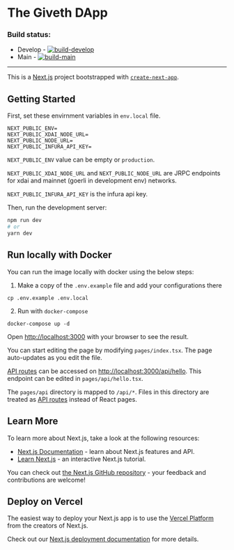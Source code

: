 # The Giveth DApp

### Build status:

-   Develop - [![build-develop](https://github.com/Giveth/giveth-dapps-v2/actions/workflows/Build.yml/badge.svg?branch=develop)](https://github.com/Giveth/giveth-dapps-v2/actions/workflows/Build.yml)
-   Main - [![build-main](https://github.com/Giveth/giveth-dapps-v2/actions/workflows/Build.yml/badge.svg?branch=main)](https://github.com/Giveth/giveth-dapps-v2/actions/workflows/Build.yml)

---

This is a [Next.js](https://nextjs.org/) project bootstrapped with [`create-next-app`](https://github.com/vercel/next.js/tree/canary/packages/create-next-app).

## Getting Started

First, set these envirnment variables in `env.local` file.

```
NEXT_PUBLIC_ENV=
NEXT_PUBLIC_XDAI_NODE_URL=
NEXT_PUBLIC_NODE_URL=
NEXT_PUBLIC_INFURA_API_KEY=
```

`NEXT_PUBLIC_ENV` value can be empty or `production`.

`NEXT_PUBLIC_XDAI_NODE_URL` and `NEXT_PUBLIC_NODE_URL` are JRPC endpoints for xdai and mainnet (goerli in development env) networks.

`NEXT_PUBLIC_INFURA_API_KEY` is the infura api key.

Then, run the development server:

```bash
npm run dev
# or
yarn dev
```

## Run locally with Docker

You can run the image locally with docker using the below steps:

1. Make a copy of the `.env.example` file and add your configurations there

```
cp .env.example .env.local
```

2. Run with `docker-compose`

```
docker-compose up -d
```

Open [http://localhost:3000](http://localhost:3000) with your browser to see the result.

You can start editing the page by modifying `pages/index.tsx`. The page auto-updates as you edit the file.

[API routes](https://nextjs.org/docs/api-routes/introduction) can be accessed on [http://localhost:3000/api/hello](http://localhost:3000/api/hello). This endpoint can be edited in `pages/api/hello.tsx`.

The `pages/api` directory is mapped to `/api/*`. Files in this directory are treated as [API routes](https://nextjs.org/docs/api-routes/introduction) instead of React pages.

## Learn More

To learn more about Next.js, take a look at the following resources:

-   [Next.js Documentation](https://nextjs.org/docs) - learn about Next.js features and API.
-   [Learn Next.js](https://nextjs.org/learn) - an interactive Next.js tutorial.

You can check out [the Next.js GitHub repository](https://github.com/vercel/next.js/) - your feedback and contributions are welcome!

## Deploy on Vercel

The easiest way to deploy your Next.js app is to use the [Vercel Platform](https://vercel.com/new?utm_medium=default-template&filter=next.js&utm_source=create-next-app&utm_campaign=create-next-app-readme) from the creators of Next.js.

Check out our [Next.js deployment documentation](https://nextjs.org/docs/deployment) for more details.
